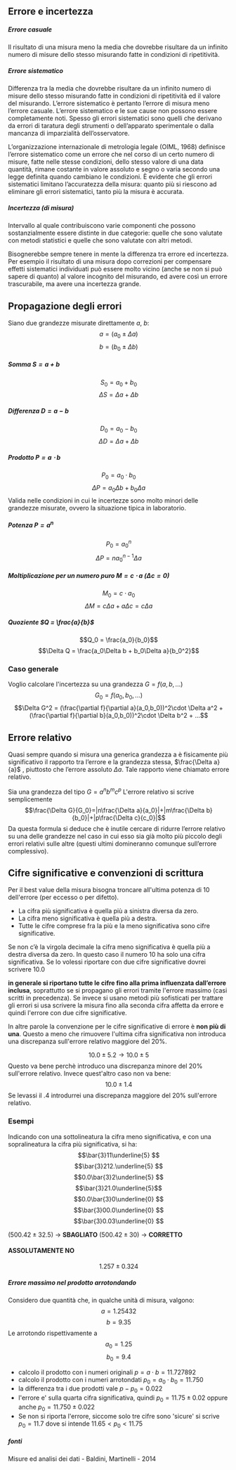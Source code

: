 ## Errore e incertezza
##### Errore casuale
Il risultato di una misura meno la media che dovrebbe risultare da un infinito numero di misure dello stesso misurando fatte in condizioni di ripetitività.
##### Errore sistematico
Differenza tra la media che dovrebbe risultare da un infinito numero di misure dello stesso misurando fatte in condizioni di ripetitività ed il valore del misurando. L’errore sistematico è pertanto l’errore di misura meno l’errore casuale. L’errore sistematico e le sue cause non possono essere completamente noti. Spesso gli errori sistematici sono quelli che derivano da errori di taratura degli strumenti o dell’apparato sperimentale o dalla mancanza di imparzialità dell’osservatore.

L’organizzazione internazionale di metrologia legale (OIML, 1968) definisce l’errore sistematico come un errore che nel corso di un certo numero di misure, fatte nelle stesse condizioni, dello stesso valore di una data quantità, rimane costante in valore assoluto e segno o varia secondo una legge definita quando cambiano le condizioni. È evidente che gli errori sistematici limitano l’accuratezza della misura: quanto più si riescono ad eliminare gli errori sistematici, tanto più la misura è accurata.

##### Incertezza (di misura)
Intervallo al quale contribuiscono varie componenti che possono sostanzialmente essere distinte in due categorie: quelle che sono valutate con metodi statistici e quelle che sono valutate con altri metodi.

Bisognerebbe sempre tenere in mente la differenza tra errore ed incertezza. Per esempio il risultato di una misura dopo correzioni per compensare effetti sistematici individuati può essere molto vicino (anche se non si può sapere di quanto) al valore incognito del misurando, ed avere così un errore trascurabile, ma avere una incertezza grande.

## Propagazione degli errori

Siano due grandezze misurate direttamente $a$, $b$:
$$a = (a_0 \pm \Delta a)$$
$$b = (b_0 \pm \Delta b)$$
##### Somma $S=a+b$
$$S_0 = a_0+b_0$$
$$\Delta S = \Delta a + \Delta b$$
##### Differenza $D = a-b$
$$D_0 = a_0-b_0$$
$$\Delta D = \Delta a + \Delta b$$
##### Prodotto $P = a\cdot b$
$$P_0 = a_0\cdot b_0$$
$$\Delta P = a_0\Delta b + b_0\Delta a$$
Valida nelle condizioni in cui le incertezze sono molto minori delle grandezze misurate, ovvero la situazione tipica in laboratorio.

##### Potenza $P = a^n$
$$P_0 = a_0^n$$
$$\Delta P = na_0^{n-1}\Delta a$$

##### Moltiplicazione per un numero puro $M = c\cdot a$ ($\Delta c =0$)
$$M_0 = c\cdot a_0$$
$$\Delta M = c\Delta a + a\Delta c=c\Delta a$$
##### Quoziente $Q = \frac{a}{b}$
$$Q_0 = \frac{a_0}{b_0}$$
$$\Delta Q = \frac{a_0\Delta b + b_0\Delta a}{b_0^2}$$

### Caso generale
Voglio calcolare l'incertezza su una grandezza $G = f(a,b,...)$
$$G_0=f(a_0,b_0,...)$$
$$\Delta G^2 = (\frac{\partial f}{\partial a}(a_0,b_0))^2\cdot \Delta a^2 + (\frac{\partial f}{\partial b}(a_0,b_0))^2\cdot \Delta b^2 + ...$$
## Errore relativo

Quasi sempre quando si misura una generica grandezza a è fisicamente più significativo il rapporto tra l’errore e la grandezza stessa, $\frac{\Delta a}{a}$ , piuttosto che l’errore assoluto $\Delta a$. Tale rapporto viene chiamato errore relativo.

Sia una grandezza del tipo $G=a^nb^mc^p$
L'errore relativo si scrive semplicemente
$$\frac{\Delta G}{G_0}=|n\frac{\Delta a}{a_0}|+|m\frac{\Delta b}{b_0}|+|p\frac{\Delta c}{c_0}|$$
Da questa formula si deduce che è inutile cercare di ridurre l’errore relativo su una delle grandezze nel caso in cui esso sia già molto più piccolo degli errori relativi sulle altre (questi ultimi domineranno comunque sull’errore complessivo).

## Cifre significative e convenzioni di scrittura

Per il best value della misura bisogna troncare all'ultima potenza di 10 dell'errore (per eccesso o per difetto).

- La cifra più significativa è quella più a sinistra diversa da zero.  
- La cifra meno significativa è quella più a destra.  
- Tutte le cifre comprese fra la più e la meno significativa sono cifre significative.

Se non c’è la virgola decimale la cifra meno significativa è quella più a destra diversa da zero. In questo caso il numero $10$ ha solo una cifra significativa. Se lo volessi riportare con due cifre significative dovrei scrivere $10.0$

**in generale si riportano tutte le cifre fino alla prima influenzata dall’errore inclusa**, soprattutto se si propagano gli errori tramite l'errore massimo (casi scritti in precedenza). Se invece si usano metodi più sofisticati per trattare gli errori si usa scrivere la misura fino alla seconda cifra affetta da errore e quindi l'errore con due cifre significative.

In altre parole la convenzione per le cifre significative di errore è **non più di una**. Questo a meno che rimuovere l'ultima cifra significativa non introduca una discrepanza sull'errore relativo maggiore del $20\%$.

$$10.0 \pm 5.2 \rightarrow 10.0 \pm 5$$
Questo va bene perchè introduco una discrepanza minore del 20% sull'errore relativo. Invece quest'altro caso non va bene:
$$10.0 \pm 1.4$$
Se levassi il $.4$ introdurrei una discrepanza maggiore del 20% sull'errore relativo.


### Esempi
Indicando con una sottolineatura la cifra meno significativa, e con una sopralineatura la cifra più significativa, si ha:
$$\bar{3}11\underline{5} $$ 
$$\bar{3}212.\underline{5} $$
$$0.0\bar{3}2\underline{5} $$
$$\bar{3}21.0\underline{5}$$
$$0.0\bar{3}0\underline{0} $$
$$\bar{3}00.0\underline{0} $$
$$\bar{3}0.03\underline{0} $$

$(500.42\pm32.5)$ -> **SBAGLIATO**
$(500.42 \pm 30)$ -> **CORRETTO**

#### ASSOLUTAMENTE NO
$$1.257 \pm 0.324$$

##### Errore massimo nel prodotto arrotondando
Considero due quantità che, in qualche unità di misura, valgono:
$$a = 1.25432$$
$$b = 9.35$$
Le arrotondo rispettivamente a
$$a_0=1.25$$
$$b_0=9.4$$
- calcolo il prodotto con i numeri originali
	$p=a\cdot b=11.727892$
- calcolo il prodotto con i numeri arrotondati
	$p_0=a_0\cdot b_0=11.750$
- la differenza tra i due prodotti vale
	$p-p_0=0.022$
- l'errore e' sulla quarta cifra significativa, quindi
	$p_0 = 11.75 \pm 0.02$
	oppure anche
	$p_0=11.750\pm 0.022$
- Se non si riporta l'errore, siccome solo tre cifre sono 'sicure' si scrive
	$p_0=11.7$
	dove si intende
	$11.65 < p_0 < 11.75$
##### fonti
Misure ed analisi dei dati - Baldini, Martinelli - 2014